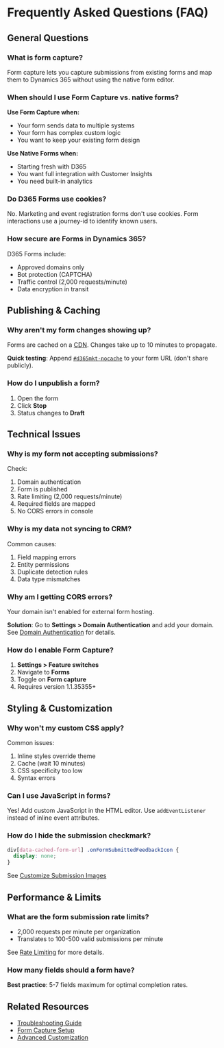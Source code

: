 # Frequently Asked Questions (FAQ)

## General Questions

### What is form capture?

Form capture lets you capture submissions from existing forms and map them to Dynamics 365 without using the native form editor.

### When should I use Form Capture vs. native forms?

**Use Form Capture when:**
- Your form sends data to multiple systems
- Your form has complex custom logic
- You want to keep your existing form design

**Use Native Forms when:**
- Starting fresh with D365
- You want full integration with Customer Insights
- You need built-in analytics

### Do D365 Forms use cookies?

No. Marketing and event registration forms don't use cookies. Form interactions use a journey-id to identify known users.

### How secure are Forms in Dynamics 365?

D365 Forms include:
- Approved domains only
- Bot protection (CAPTCHA)
- Traffic control (2,000 requests/minute)
- Data encryption in transit

## Publishing & Caching

### Why aren't my form changes showing up?

Forms are cached on a [CDN](technical-reference.md#cdn-caching). Changes take up to 10 minutes to propagate.

**Quick testing**: Append [`#d365mkt-nocache`](../guides/editing-forms.md#using-the-cache-bypass-parameter) to your form URL (don't share publicly).

### How do I unpublish a form?

1. Open the form
2. Click **Stop**
3. Status changes to **Draft**

## Technical Issues

### Why is my form not accepting submissions?

Check:
1. Domain authentication
2. Form is published
3. Rate limiting (2,000 requests/minute)
4. Required fields are mapped
5. No CORS errors in console

### Why is my data not syncing to CRM?

Common causes:
1. Field mapping errors
2. Entity permissions
3. Duplicate detection rules
4. Data type mismatches

### Why am I getting CORS errors?

Your domain isn't enabled for external form hosting.

**Solution**: Go to **Settings > Domain Authentication** and add your domain. See [Domain Authentication](technical-reference.md#domain-authentication) for details.

### How do I enable Form Capture?

1. **Settings > Feature switches**
2. Navigate to **Forms**
3. Toggle on **Form capture**
4. Requires version 1.1.35355+

## Styling & Customization

### Why won't my custom CSS apply?

Common issues:
1. Inline styles override theme
2. Cache (wait 10 minutes)
3. CSS specificity too low
4. Syntax errors

### Can I use JavaScript in forms?

Yes! Add custom JavaScript in the HTML editor. Use `addEventListener` instead of inline event attributes.

### How do I hide the submission checkmark?

```css
div[data-cached-form-url] .onFormSubmittedFeedbackIcon {
  display: none;
}
```

See [Customize Submission Images](../how-to/customize-submission-images.md)

## Performance & Limits

### What are the form submission rate limits?

- 2,000 requests per minute per organization
- Translates to 100-500 valid submissions per minute

See [Rate Limiting](technical-reference.md#rate-limiting) for more details.

### How many fields should a form have?

**Best practice**: 5-7 fields maximum for optimal completion rates.

## Related Resources

- [Troubleshooting Guide](troubleshooting.md)
- [Form Capture Setup](../guides/form-capture.md)
- [Advanced Customization](../guides/advanced-customization.md)
